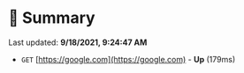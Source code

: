 # 📖 Summary
Last updated: **9/18/2021, 9:24:47 AM**

- `GET` [https://google.com](https://google.com) - **Up** (179ms)
